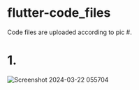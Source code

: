 # flutter-code_files
Code files are uploaded according to pic #.

# 1. 
![Screenshot 2024-03-22 055704](https://github.com/iabdulwahab7/flutter-code_files/assets/76598467/af392ac5-126c-4262-bef6-076501cf6ae0)

